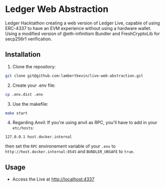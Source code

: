 # Ledger Web Abstraction

Ledger Hacktathon creating a web version of Ledger Live, capable of using ERC-4337 to have an EVM experience without using a hardware wallet.
Using a modified version of @eth-infinitism Bundler and FreshCryptoLib for secp256r1 verification.

## Installation

1. Clone the repository:
  ```bash
  git clone git@github.com:lambertkevin/live-web-abstraction.git
  ```

2. Create your .env file:
  ```bash
  cp .env.dist .env
  ```

3. Use the makefile:
  ```bash
  make start
  ```

4. Regarding Anvil:
  If you're using anvil as RPC, you'll have to add in your `etc/hosts`:
  ```
  127.0.0.1 host.docker.internal
  ```
  then set the `RPC` environement variable of your `.env` to `http://host.docker.internal:8545` and `BUNDLER_UNSAFE` to `true`.

## Usage

- Access the Live at [http://localhost:4337](http://localhost:4337)
